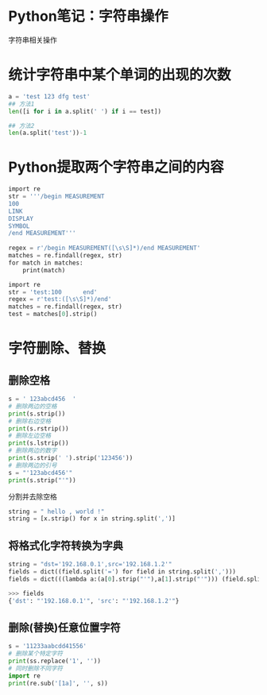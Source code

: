# Python笔记：字符串操作
字符串相关操作
<!--more-->

# 统计字符串中某个单词的出现的次数

```python
a = 'test 123 dfg test'
## 方法1
len([i for i in a.split(' ') if i == test])

## 方法2
len(a.split('test'))-1
```

# Python提取两个字符串之间的内容
```python
import re 
str = '''/begin MEASUREMENT
100
LINK
DISPLAY
SYMBOL
/end MEASUREMENT'''
 
regex = r'/begin MEASUREMENT([\s\S]*)/end MEASUREMENT'
matches = re.findall(regex, str)
for match in matches:
    print(match)
```

```python
import re 
str = 'test:100      end' 
regex = r'test:([\s\S]*)/end'
matches = re.findall(regex, str)
test = matches[0].strip()
```

# 字符删除、替换
## 删除空格
```python
s = ' 123abcd456  '
# 删除两边的空格
print(s.strip())
# 删除右边空格
print(s.rstrip()) 
# 删除左边空格
print(s.lstrip())
# 删除两边的数字
print(s.strip(' ').strip('123456'))
# 删除两边的引号
s = "'123abcd456'"
print(s.strip("'"))
```

分割并去除空格
```python
string = " hello , world !"
string = [x.strip() for x in string.split(',')]
```
## 将格式化字符转换为字典
```python
string = "dst='192.168.0.1',src='192.168.1.2'"
fields = dict((field.split('=') for field in string.split(',')))
fields = dict(((lambda a:(a[0].strip("'"),a[1].strip("'"))) (field.split('=')) for field in string.split(',')))
```

```python
>>> fields
{'dst': "'192.168.0.1'", 'src': "'192.168.1.2'"}
```

## 删除(替换)任意位置字符
```python
s = '11233aabcdd41556'
# 删除某个特定字符
print(ss.replace('1', ''))
# 同时删除不同字符
import re
print(re.sub('[1a]', '', s))
```


